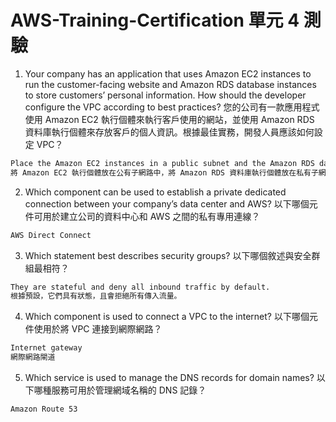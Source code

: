# AWS-Training-Certification 單元 4 測驗

1. Your company has an application that uses Amazon EC2 instances to run the customer-facing website and Amazon RDS database instances to store customers’ personal information. How should the developer configure the VPC according to best practices? 您的公司有一款應用程式使用 Amazon EC2 執行個體來執行客戶使用的網站，並使用 Amazon RDS 資料庫執行個體來存放客戶的個人資訊。根據最佳實務，開發人員應該如何設定 VPC？
```bash
Place the Amazon EC2 instances in a public subnet and the Amazon RDS database instances in a private subnet.
將 Amazon EC2 執行個體放在公有子網路中，將 Amazon RDS 資料庫執行個體放在私有子網路中。
```
2. Which component can be used to establish a private dedicated connection between your company’s data center and AWS? 以下哪個元件可用於建立公司的資料中心和 AWS 之間的私有專用連線？
```bash
AWS Direct Connect
```
3. Which statement best describes security groups? 以下哪個敘述與安全群組最相符？
```bash
They are stateful and deny all inbound traffic by default.
根據預設，它們具有狀態，且會拒絕所有傳入流量。
```

4. Which component is used to connect a VPC to the internet? 以下哪個元件使用於將 VPC 連接到網際網路？
```bash
Internet gateway
網際網路閘道
```

5. Which service is used to manage the DNS records for domain names? 以下哪種服務可用於管理網域名稱的 DNS 記錄？
```bash
Amazon Route 53
```